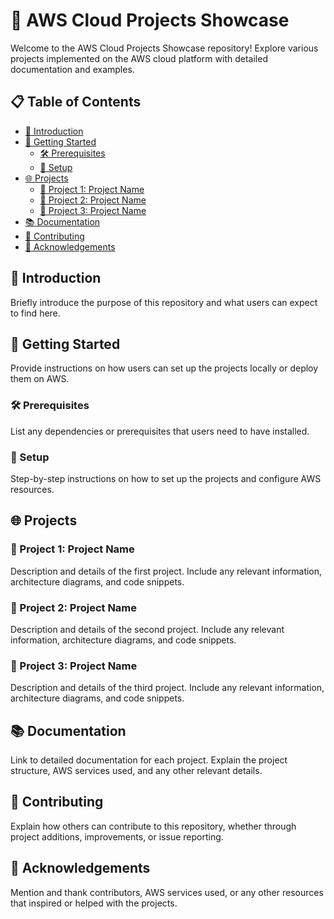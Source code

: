 # 🚀 AWS Cloud Projects Showcase

Welcome to the AWS Cloud Projects Showcase repository! Explore various projects implemented on the AWS cloud platform with detailed documentation and examples.

## 📋 Table of Contents

- [👋 Introduction](#introduction)
- [🚀 Getting Started](#getting-started)
  - [🛠️ Prerequisites](#prerequisites)
  - [🚀 Setup](#setup)
- [🌐 Projects](#projects)
  - [🌟 Project 1: Project Name](#project-1-project-name)
  - [🌟 Project 2: Project Name](#project-2-project-name)
  - [🌟 Project 3: Project Name](#project-3-project-name)
- [📚 Documentation](#documentation)
- [🤝 Contributing](#contributing)
- [🙏 Acknowledgements](#acknowledgements)

## 👋 Introduction

Briefly introduce the purpose of this repository and what users can expect to find here.

## 🚀 Getting Started

Provide instructions on how users can set up the projects locally or deploy them on AWS.

### 🛠️ Prerequisites

List any dependencies or prerequisites that users need to have installed.

### 🚀 Setup

Step-by-step instructions on how to set up the projects and configure AWS resources.

## 🌐 Projects

### 🌟 Project 1: Project Name

Description and details of the first project. Include any relevant information, architecture diagrams, and code snippets.

### 🌟 Project 2: Project Name

Description and details of the second project. Include any relevant information, architecture diagrams, and code snippets.

### 🌟 Project 3: Project Name

Description and details of the third project. Include any relevant information, architecture diagrams, and code snippets.

## 📚 Documentation

Link to detailed documentation for each project. Explain the project structure, AWS services used, and any other relevant details.

## 🤝 Contributing

Explain how others can contribute to this repository, whether through project additions, improvements, or issue reporting.

## 🙏 Acknowledgements

Mention and thank contributors, AWS services used, or any other resources that inspired or helped with the projects.
